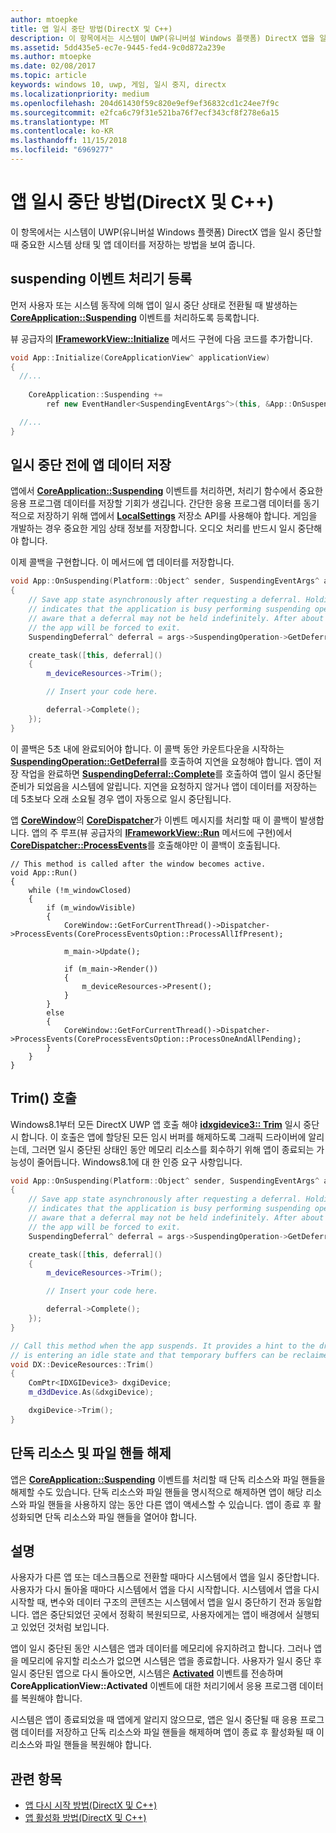 ```yaml
---
author: mtoepke
title: 앱 일시 중단 방법(DirectX 및 C++)
description: 이 항목에서는 시스템이 UWP(유니버설 Windows 플랫폼) DirectX 앱을 일시 중단할 때 중요한 시스템 상태 및 앱 데이터를 저장하는 방법을 보여 줍니다.
ms.assetid: 5dd435e5-ec7e-9445-fed4-9c0d872a239e
ms.author: mtoepke
ms.date: 02/08/2017
ms.topic: article
keywords: windows 10, uwp, 게임, 일시 중지, directx
ms.localizationpriority: medium
ms.openlocfilehash: 204d61430f59c820e9ef9ef36832cd1c24ee7f9c
ms.sourcegitcommit: e2fca6c79f31e521ba76f7ecf343cf8f278e6a15
ms.translationtype: MT
ms.contentlocale: ko-KR
ms.lasthandoff: 11/15/2018
ms.locfileid: "6969277"
---
```

# <a name="how-to-suspend-an-app-directx-and-c"></a>앱 일시 중단 방법(DirectX 및 C++)



이 항목에서는 시스템이 UWP(유니버설 Windows 플랫폼) DirectX 앱을 일시 중단할 때 중요한 시스템 상태 및 앱 데이터를 저장하는 방법을 보여 줍니다.

## <a name="register-the-suspending-event-handler"></a>suspending 이벤트 처리기 등록


먼저 사용자 또는 시스템 동작에 의해 앱이 일시 중단 상태로 전환될 때 발생하는 [**CoreApplication::Suspending**](https://msdn.microsoft.com/library/windows/apps/br205860) 이벤트를 처리하도록 등록합니다.

뷰 공급자의 [**IFrameworkView::Initialize**](https://msdn.microsoft.com/library/windows/apps/hh700495) 메서드 구현에 다음 코드를 추가합니다.

```cpp
void App::Initialize(CoreApplicationView^ applicationView)
{
  //...
  
    CoreApplication::Suspending +=
        ref new EventHandler<SuspendingEventArgs^>(this, &App::OnSuspending);

  //...
}
```

## <a name="save-any-app-data-before-suspending"></a>일시 중단 전에 앱 데이터 저장


앱에서 [**CoreApplication::Suspending**](https://msdn.microsoft.com/library/windows/apps/br205860) 이벤트를 처리하면, 처리기 함수에서 중요한 응용 프로그램 데이터를 저장할 기회가 생깁니다. 간단한 응용 프로그램 데이터를 동기적으로 저장하기 위해 앱에서 [**LocalSettings**](https://msdn.microsoft.com/library/windows/apps/br241622) 저장소 API를 사용해야 합니다. 게임을 개발하는 경우 중요한 게임 상태 정보를 저장합니다. 오디오 처리를 반드시 일시 중단해야 합니다.

이제 콜백을 구현합니다. 이 메서드에 앱 데이터를 저장합니다.

```cpp
void App::OnSuspending(Platform::Object^ sender, SuspendingEventArgs^ args)
{
    // Save app state asynchronously after requesting a deferral. Holding a deferral
    // indicates that the application is busy performing suspending operations. Be
    // aware that a deferral may not be held indefinitely. After about five seconds,
    // the app will be forced to exit.
    SuspendingDeferral^ deferral = args->SuspendingOperation->GetDeferral();

    create_task([this, deferral]()
    {
        m_deviceResources->Trim();

        // Insert your code here.

        deferral->Complete();
    });
}
```

이 콜백은 5초 내에 완료되어야 합니다. 이 콜백 동안 카운트다운을 시작하는 [**SuspendingOperation::GetDeferral**](https://msdn.microsoft.com/library/windows/apps/br224690)를 호출하여 지연을 요청해야 합니다. 앱이 저장 작업을 완료하면 [**SuspendingDeferral::Complete**](https://msdn.microsoft.com/library/windows/apps/br224685)를 호출하여 앱이 일시 중단될 준비가 되었음을 시스템에 알립니다. 지연을 요청하지 않거나 앱이 데이터를 저장하는 데 5초보다 오래 소요될 경우 앱이 자동으로 일시 중단됩니다.

앱 [**CoreWindow**](https://msdn.microsoft.com/library/windows/apps/br208225)의 [**CoreDispatcher**](https://msdn.microsoft.com/library/windows/apps/br208211)가 이벤트 메시지를 처리할 때 이 콜백이 발생합니다. 앱의 주 루프(뷰 공급자의 [**IFrameworkView::Run**](https://msdn.microsoft.com/library/windows/apps/hh700505) 메서드에 구현)에서 [**CoreDispatcher::ProcessEvents**](https://msdn.microsoft.com/library/windows/apps/br208215)를 호출해야만 이 콜백이 호출됩니다.

``` syntax
// This method is called after the window becomes active.
void App::Run()
{
    while (!m_windowClosed)
    {
        if (m_windowVisible)
        {
            CoreWindow::GetForCurrentThread()->Dispatcher->ProcessEvents(CoreProcessEventsOption::ProcessAllIfPresent);

            m_main->Update();

            if (m_main->Render())
            {
                m_deviceResources->Present();
            }
        }
        else
        {
            CoreWindow::GetForCurrentThread()->Dispatcher->ProcessEvents(CoreProcessEventsOption::ProcessOneAndAllPending);
        }
    }
}
```

## <a name="call-trim"></a>Trim() 호출


Windows8.1부터 모든 DirectX UWP 앱 호출 해야 [**idxgidevice3:: Trim**](https://msdn.microsoft.com/library/windows/desktop/dn280346) 일시 중단 시 합니다. 이 호출은 앱에 할당된 모든 임시 버퍼를 해제하도록 그래픽 드라이버에 알리는데, 그러면 일시 중단된 상태인 동안 메모리 리소스를 회수하기 위해 앱이 종료되는 가능성이 줄어듭니다. Windows8.1에 대 한 인증 요구 사항입니다.

```cpp
void App::OnSuspending(Platform::Object^ sender, SuspendingEventArgs^ args)
{
    // Save app state asynchronously after requesting a deferral. Holding a deferral
    // indicates that the application is busy performing suspending operations. Be
    // aware that a deferral may not be held indefinitely. After about five seconds,
    // the app will be forced to exit.
    SuspendingDeferral^ deferral = args->SuspendingOperation->GetDeferral();

    create_task([this, deferral]()
    {
        m_deviceResources->Trim();

        // Insert your code here.

        deferral->Complete();
    });
}

// Call this method when the app suspends. It provides a hint to the driver that the app 
// is entering an idle state and that temporary buffers can be reclaimed for use by other apps.
void DX::DeviceResources::Trim()
{
    ComPtr<IDXGIDevice3> dxgiDevice;
    m_d3dDevice.As(&dxgiDevice);

    dxgiDevice->Trim();
}
```

## <a name="release-any-exclusive-resources-and-file-handles"></a>단독 리소스 및 파일 핸들 해제


앱은 [**CoreApplication::Suspending**](https://msdn.microsoft.com/library/windows/apps/br205860) 이벤트를 처리할 때 단독 리소스와 파일 핸들을 해제할 수도 있습니다. 단독 리소스와 파일 핸들을 명시적으로 해제하면 앱이 해당 리소스와 파일 핸들을 사용하지 않는 동안 다른 앱이 액세스할 수 있습니다. 앱이 종료 후 활성화되면 단독 리소스와 파일 핸들을 열어야 합니다.

## <a name="remarks"></a>설명


사용자가 다른 앱 또는 데스크톱으로 전환할 때마다 시스템에서 앱을 일시 중단합니다. 사용자가 다시 돌아올 때마다 시스템에서 앱을 다시 시작합니다. 시스템에서 앱을 다시 시작할 때, 변수와 데이터 구조의 콘텐츠는 시스템에서 앱을 일시 중단하기 전과 동일합니다. 앱은 중단되었던 곳에서 정확히 복원되므로, 사용자에게는 앱이 배경에서 실행되고 있었던 것처럼 보입니다.

앱이 일시 중단된 동안 시스템은 앱과 데이터를 메모리에 유지하려고 합니다. 그러나 앱을 메모리에 유지할 리소스가 없으면 시스템은 앱을 종료합니다. 사용자가 일시 중단 후 일시 중단된 앱으로 다시 돌아오면, 시스템은 [**Activated**](https://msdn.microsoft.com/library/windows/apps/br225018) 이벤트를 전송하며 **CoreApplicationView::Activated** 이벤트에 대한 처리기에서 응용 프로그램 데이터를 복원해야 합니다.

시스템은 앱이 종료되었을 때 앱에게 알리지 않으므로, 앱은 일시 중단될 때 응용 프로그램 데이터를 저장하고 단독 리소스와 파일 핸들을 해제하며 앱이 종료 후 활성화될 때 이 리소스와 파일 핸들을 복원해야 합니다.

## <a name="related-topics"></a>관련 항목

* [앱 다시 시작 방법(DirectX 및 C++)](how-to-resume-an-app-directx-and-cpp.md)
* [앱 활성화 방법(DirectX 및 C++)](how-to-activate-an-app-directx-and-cpp.md)

 

 




